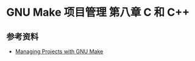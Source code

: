# GNU Make 项目管理 第八章 C 和 C++

[annotation]: <id> (e86babfe-28d2-41b7-b3b4-d68ec74d872f)
[annotation]: <status> (public)
[annotation]: <create_time> (2021-04-18 19:21:01)
[annotation]: <category> (计算机技术)
[annotation]: <tags> (Make|Makefile|GNU)
[annotation]: <topic> (GNU Make项目管理)
[annotation]: <index> (8)
[annotation]: <comments> (true)
[annotation]: <url> (http://blog.ccyg.studio/article/e86babfe-28d2-41b7-b3b4-d68ec74d872f)

## 参考资料

- [Managing Projects with GNU Make](https://book.douban.com/subject/1850994/)